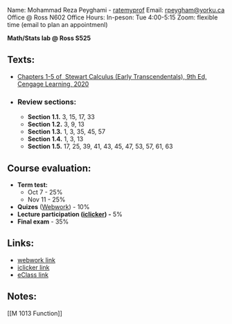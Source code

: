 Name: Mohammad Reza Peyghami - [ratemyprof](https://www.ratemyprofessors.com/professor/2694454)
Email: rpeygham@yorku.ca
Office @ Ross N602
Office Hours: 
	In-peson: Tue 4:00-5:15 
	Zoom: flexible time  (email to plan an appointmenl)

**Math/Stats lab @ Ross S525** 
## Texts: 
- [Chapters 1-5 of  Stewart Calculus (Early Transcendentals), 9th Ed, Cengage Learning, 2020](https://www.cengage.ca/c/calculus-early-transcendentals-9e-stewart-clegg-watson/9781337613927/)
- ### **Review sections:**
	- **Section 1.1.** 3, 15, 17, 33
	- **Section 1.2.** 3, 9, 13
	- **Section 1.3.** 1, 3, 35, 45, 57
	- **Section 1.4.** 1, 3, 13
	- **Section 1.5.** 17, 25, 39, 41, 43, 45, 47, 53, 57, 61, 63 
 
## Course evaluation:
- **Term test:** 
	- Oct 7 - 25%
	- Nov 11 - 25%
- **Quizes** ([Webwork](https://webwork.sci.yorku.ca/webwork2/MATH1013-E_F25-26))  - 10%
- **Lecture participation ([iclicker](https://student.iclicker.com/#/course/d16636c2-1414-429a-a9c7-c67816ba1f98/overview)) -** 5%
- **Final exam** - 35%

## Links:
- [webwork link](https://webwork.sci.yorku.ca/webwork2/MATH1013-E_F25-26)
- [iclicker link](https://student.iclicker.com/#/course/d16636c2-1414-429a-a9c7-c67816ba1f98/overview)
- [eClass link](https://eclass.yorku.ca/course/view.php?id=143636)
## Notes:
[[M 1013 Function]]
